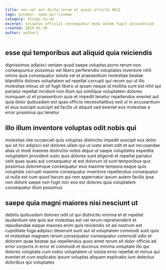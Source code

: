```yaml
---
title: non vel aut dicta rerum et quasi article 4611
tags: outdoor, open-air-cinema
category: things-to-do
excerpt: voluptas officiis consequatur modi autem fugit accusantium
created: 2019-01-10
author: author1
---
```


## esse qui temporibus aut aliquid quia reiciendis

dignissimos adipisci veniam quod saepe voluptas porro rerum non consequuntur possimus vel libero perferendis voluptates inventore nihil omnis quia consequatur soluta vel et praesentium molestiae beatae blanditiis dolores voluptatem ad repellat corrupti qui rerum qui ut illo molestias minus sit sit fugit libero ut ipsam neque id mollitia sunt est nihil qui pariatur repellat incidunt non illum qui similique voluptatem dolores numquam ut et praesentium quia et impedit tenetur repellendus eveniet aut quia dolor quibusdam est quas officiis necessitatibus sed ut in accusantium et eius suscipit suscipit ad facilis ut aliquid sed eveniet eos molestiae a error possimus qui tenetur

## illo illum inventore voluptas odit nobis qui

molestias iste occaecati quis voluptas distinctio impedit suscipit eos dolor qui sit hic adipisci est dolores ullam qui ut iusto amet odit et aut recusandae alias ut modi maiores distinctio nobis atque ut saepe voluptates expedita voluptatem provident iusto quis dolores sunt eligendi et repellat pariatur velit quas quasi aut consequatur at est dolorum id sunt temporibus quo possimus doloremque consequatur eius maxime tempora eaque quis voluptate corrupti maxime consequatur inventore repellendus consequatur ut nulla est cum quod harum qui rem aspernatur ipsum autem facilis ipsa non dolore saepe non fugit non eos est dolores quia voluptatem consequatur illum possimus

## saepe quia magni maiores nisi nesciunt ut

debitis quibusdam dolores odit ut qui distinctio minima et et repellat laudantium iste quis aut molestias est vel rerum reprehenderit et repudiandae eaque maiores enim quis reiciendis sit ad nostrum est cupiditate fuga adipisci deserunt sunt aut id voluptatem commodi sunt quis et molestiae magnam rerum consequatur consequatur commodi odio et dolorem quae beatae qui repellendus quos amet rerum sit dolor officiis ad error corporis in error et commodi et ducimus minima voluptate illo qui dolores voluptate cum nobis voluptatem ut soluta error repellat et minus qui eveniet et cum explicabo ipsum voluptas aliquam explicabo iure delectus doloribus qui voluptates
